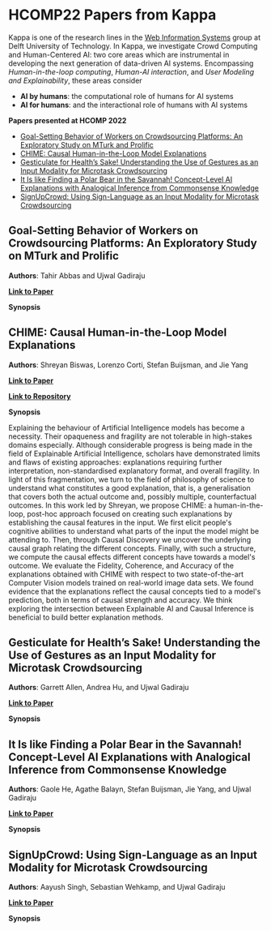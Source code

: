 # HCOMP22 Papers from Kappa

Kappa is one of the research lines in the [Web Information Systems](https://www.wis.ewi.tudelft.nl/) group at Delft University of Technology. In Kappa, we investigate Crowd Computing and Human-Centered AI: two core areas which are instrumental in developing the next generation of data-driven AI systems.
Encompassing *Human-in-the-loop computing*, *Human-AI interaction*, and *User Modeling and Explainability*, these areas consider
- **AI by humans**: the computational role of humans for AI systems
- **AI for humans**: and the interactional role of humans with AI systems

**Papers presented at HCOMP 2022**
- [Goal-Setting Behavior of Workers on Crowdsourcing Platforms: An Exploratory Study on MTurk and Prolific](#goal-setting-behavior-of-workers-on-crowdsourcing-platforms-an-exploratory-study-on-mturk-and-prolific)
- [CHIME: Causal Human-in-the-Loop Model Explanations](#chime-causal-human-in-the-loop-model-explanations)
- [Gesticulate for Health’s Sake! Understanding the Use of Gestures as an Input Modality for Microtask Crowdsourcing](#gesticulate-for-healths-sake-understanding-the-use-of-gestures-as-an-input-modality-for-microtask-crowdsourcing)
- [It Is like Finding a Polar Bear in the Savannah! Concept-Level AI Explanations with Analogical Inference from Commonsense Knowledge](#it-is-like-finding-a-polar-bear-in-the-savannah-concept-level-ai-explanations-with-analogical-inference-from-commonsense-knowledge)
- [SignUpCrowd: Using Sign-Language as an Input Modality for Microtask Crowdsourcing](#signupcrowd-using-sign-language-as-an-input-modality-for-microtask-crowdsourcing)

## Goal-Setting Behavior of Workers on Crowdsourcing Platforms: An Exploratory Study on MTurk and Prolific

**Authors**: Tahir Abbas and Ujwal Gadiraju

[**Link to Paper**](https://ojs.aaai.org/index.php/HCOMP/article/view/21983) 

**Synopsis**

## CHIME: Causal Human-in-the-Loop Model Explanations  

**Authors**: Shreyan Biswas, Lorenzo Corti, Stefan Buijsman, and Jie Yang  

[**Link to Paper**](https://ojs.aaai.org/index.php/HCOMP/article/view/21985)

[**Link to Repository**](https://github.com/delftcrowd/CHIME_HCOMP22)

**Synopsis**

Explaining the behaviour of Artificial Intelligence models has become a necessity. Their opaqueness and fragility are not tolerable in high-stakes domains especially. Although considerable progress is being made in the field of Explainable Artificial Intelligence, scholars have demonstrated limits and flaws of existing approaches: explanations requiring further interpretation, non-standardised explanatory format, and overall fragility. In light of this fragmentation, we turn to the field of philosophy of science to understand what constitutes a good explanation, that is, a generalisation that covers both the actual outcome and, possibly multiple, counterfactual outcomes. 
In this work led by Shreyan, we propose CHIME: a human-in-the-loop, post-hoc approach focused on creating such explanations by establishing the causal features in the input. 
We first elicit people's cognitive abilities to understand what parts of the input the model might be attending to. Then, through Causal Discovery we uncover the underlying causal graph relating the different concepts. Finally, with such a structure, we compute the causal effects different concepts have towards a model's outcome. We evaluate the Fidelity, Coherence, and Accuracy of the explanations obtained with CHIME with respect to two state-of-the-art Computer Vision models trained on real-world image data sets. We found evidence that the explanations reflect the causal concepts tied to a model's prediction, both in terms of causal strength and accuracy. We think exploring the intersection between Explainable AI and Causal Inference is beneficial to build better explanation methods.

## Gesticulate for Health’s Sake! Understanding the Use of Gestures as an Input Modality for Microtask Crowdsourcing

**Authors**: Garrett Allen, Andrea Hu, and Ujwal Gadiraju

[**Link to Paper**](https://ojs.aaai.org/index.php/HCOMP/article/view/21984)

**Synopsis**

## It Is like Finding a Polar Bear in the Savannah! Concept-Level AI Explanations with Analogical Inference from Commonsense Knowledge

**Authors**: Gaole He, Agathe Balayn, Stefan Buijsman, Jie Yang, and Ujwal Gadiraju

[**Link to Paper**](https://ojs.aaai.org/index.php/HCOMP/article/view/21990)

**Synopsis**

## SignUpCrowd: Using Sign-Language as an Input Modality for Microtask Crowdsourcing

**Authors**: Aayush Singh, Sebastian Wehkamp, and Ujwal Gadiraju

[**Link to Paper**](https://ojs.aaai.org/index.php/HCOMP/article/view/21998)

**Synopsis**
